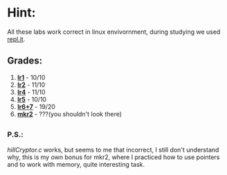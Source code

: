 # Hint:
All these labs work correct in linux envivornment, during studying we used [repl.it](repl.it).  
## Grades:
1. **[lr1](https://github.com/jscursed-dev/kpi_labs/blob/main/1stSemester/CLabs/lr1.c)** - 10/10
2. **[lr2](https://github.com/jscursed-dev/kpi_labs/blob/main/1stSemester/CLabs/lr2.c)** - 11/10
3. **[lr4](https://github.com/jscursed-dev/kpi_labs/blob/main/1stSemester/CLabs/lr4.c)** - 11/10
4. **[lr5](https://github.com/jscursed-dev/kpi_labs/blob/main/1stSemester/CLabs/lr5.c)** - 10/10
5. **[lr6+7](https://github.com/jscursed-dev/kpi_labs/blob/main/1stSemester/CLabs/lr6%2B7.c)** - 19/20
6. **[mkr2](https://github.com/jscursed-dev/kpi_labs/blob/main/1stSemester/CLabs/mkr2.c)** - ???(you shouldn't look there)
##  
### P.S.:
*hillCryptor.c* works, but seems to me that incorrect, I still don't understand why, this is my  own bonus for mkr2, where I practiced how to use pointers and to work with memory, quite interesting task.
